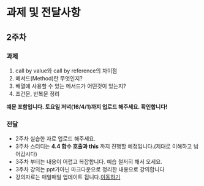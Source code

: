 # 과제 및 전달사항
## 2주차
### 과제
1. call by value와 call by reference의 차이점
2. 메서드(Method)란 무엇인지?
3. 배열에 사용할 수 있는 메서드가 어떤것이 있는지?
4. 조건문, 반복문 정리

**예문 포함입니다. 토요일 저녁(16/4/1)까지 업로드 해주세요. 확인합니다!**
### 전달
* 2주차 실습한 자료 업로드 해주세요.
* 3주차 스터디는 **4.4 함수 호출과 this** 까지 진행할 예정입니다.(제대로 이해하고 넘어갑시다)
* 3주차 부터는 내용이 어렵고 복잡합니다. 예습 철저히 해서 오세요.
* 3주차 강의는 ppt가아닌 마크다운으로 정리한 내용으로 강의합니다
* 강의자료는 매일매일 업데이트 됩니다.[이동하기](https://github.com/yiheechan/javascriptStudy/tree/master/%EA%B0%95%EC%9D%98%EC%9E%90%EB%A3%8C/chapter4)
